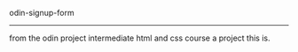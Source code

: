 odin-signup-form

******


from the odin project intermediate html and css course a project this is.
